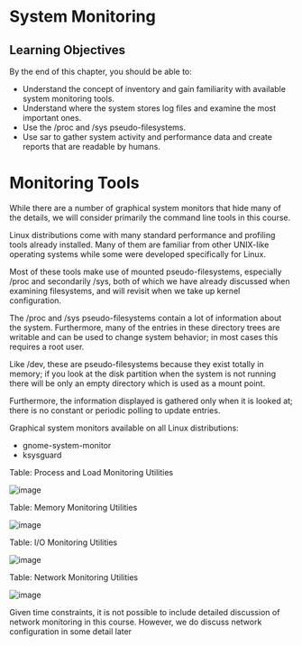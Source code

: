 # System Monitoring
## Learning Objectives
By the end of this chapter, you should be able to:
- Understand the concept of inventory and gain familiarity with available system monitoring tools.
- Understand where the system stores log files and examine the most important ones.
- Use the /proc and /sys pseudo-filesystems.
- Use sar to gather system activity and performance data and create reports that are readable by humans.


# Monitoring Tools
While there are a number of graphical system monitors that hide many of the details, we will consider primarily the command line tools in this course.

Linux distributions come with many standard performance and profiling tools already installed. Many of them are familiar from other UNIX-like operating systems while some were developed specifically for Linux.

Most of these tools make use of mounted pseudo-filesystems, especially /proc and secondarily /sys, both of which we have already discussed when examining filesystems, and will revisit when we take up kernel configuration.

The /proc and /sys pseudo-filesystems contain a lot of information about the system. Furthermore, many of the entries in these directory trees are writable and can be used to change system behavior; in most cases this requires a root user.

Like /dev, these are pseudo-filesystems because they exist totally in memory; if you look at the disk partition when the system is not running there will be only an empty directory which is used as a mount point.

Furthermore, the information displayed is gathered only when it is looked at; there is no constant or periodic polling to update entries.

Graphical system monitors available on all Linux distributions:
- gnome-system-monitor
- ksysguard

Table: Process and Load Monitoring Utilities

![image](https://github.com/Yezato/DATACOMM/assets/95903200/eeb42dcd-b949-45b0-bda9-8577e0eb1c01)

Table: Memory Monitoring Utilities

![image](https://github.com/Yezato/DATACOMM/assets/95903200/c6f5dc74-0016-410a-92f0-80e9315fc82c)

Table: I/O Monitoring Utilities

![image](https://github.com/Yezato/DATACOMM/assets/95903200/0392ba06-e7cc-4034-bee1-ad642588ed7e)

Table: Network Monitoring Utilities

![image](https://github.com/Yezato/DATACOMM/assets/95903200/730bce14-3e6a-470f-9228-8f73fd62a370)

Given time constraints, it is not possible to include detailed discussion of network monitoring in this course. However, we do discuss network configuration in some detail later
